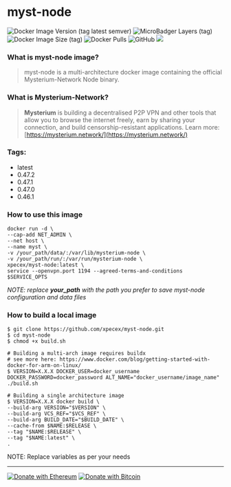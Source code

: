 # myst-node
![Docker Image Version (tag latest semver)](https://img.shields.io/docker/v/xpecex/myst-node/latest)
![MicroBadger Layers (tag)](https://img.shields.io/microbadger/layers/xpecex/myst-node/latest)
![Docker Image Size (tag)](https://img.shields.io/docker/image-size/xpecex/myst-node/latest)
![Docker Pulls](https://img.shields.io/docker/pulls/xpecex/myst-node)
![GitHub](https://img.shields.io/github/license/xpecex/myst-node)
[![](https://api.travis-ci.com/xpecex/myst-node.svg?branch=main)](https://travis-ci.com/github/xpecex/myst-node)

### What is myst-node image?

> myst-node is a multi-architecture docker image containing the official Mysterium-Network Node binary.

### What is Mysterium-Network?

> **Mysterium** is building a decentralised P2P VPN and other tools that allow you to browse the internet freely, earn by sharing your connection, and build censorship-resistant applications.
> Learn more: [https://mysterium.network/](https://mysterium.network/)


### Tags:
 - latest
 - 0.47.2
 - 0.47.1
 - 0.47.0
 - 0.46.1


### How to use this image

```shell
docker run -d \
--cap-add NET_ADMIN \
--net host \
--name myst \
-v /your_path/data/:/var/lib/mysterium-node \
-v /your_path/run/:/var/run/mysterium-node \
xpecex/myst-node:latest \
service --openvpn.port 1194 --agreed-terms-and-conditions $SERVICE_OPTS
````
*NOTE: replace **your_path** with the path you prefer to save myst-node configuration and data files*

### How to build a local image

```shell
$ git clone https://github.com/xpecex/myst-node.git
$ cd myst-node
$ chmod +x build.sh

# Building a multi-arch image requires buildx 
# see more here: https://www.docker.com/blog/getting-started-with-docker-for-arm-on-linux/
$ VERSION=X.X.X DOCKER_USER=docker_username DOCKER_PASSWORD=docker_password ALT_NAME="docker_username/image_name" ./build.sh

# Building a single architecture image
$ VERSION=X.X.X docker build \
--build-arg VERSION="$VERSION" \
--build-arg VCS_REF="$VCS_REF" \
--build-arg BUILD_DATE="$BUILD_DATE" \
--cache-from $NAME:$RELEASE \
--tag "$NAME:$RELEASE" \
--tag "$NAME:latest" \
.
````

NOTE: Replace variables as per your needs

-------------
[![Donate with Ethereum](https://en.cryptobadges.io/badge/small/0xE32cACcB768a3E65e83B3AF39ca31f446C06432D)](https://en.cryptobadges.io/donate/0xE32cACcB768a3E65e83B3AF39ca31f446C06432D)
[![Donate with Bitcoin](https://en.cryptobadges.io/badge/small/1E7HYMUCf3DD7kcpkyY38tzUzT2F8w1Rg7)](https://en.cryptobadges.io/donate/1E7HYMUCf3DD7kcpkyY38tzUzT2F8w1Rg7)
